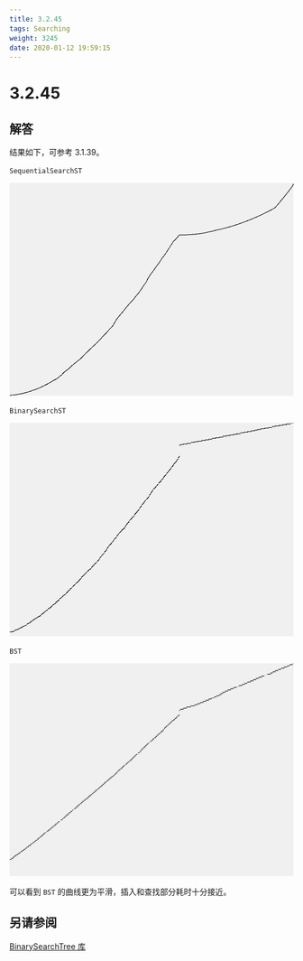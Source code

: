 ```yaml
---
title: 3.2.45
tags: Searching
weight: 3245
date: 2020-01-12 19:59:15
---
```


# 3.2.45


## 解答

结果如下，可参考 3.1.39。

`SequentialSearchST`

![](/resources/3-2-45/1.png)

`BinarySearchST`

![](/resources/3-2-45/2.png)

`BST`

![](/resources/3-2-45/3.png)

可以看到 `BST` 的曲线更为平滑，插入和查找部分耗时十分接近。

## 另请参阅

[BinarySearchTree 库](https://github.com/ikesnowy/Algorithms-4th-Edition-in-Csharp/tree/master/3%20Searching/3.2/BinarySearchTree)
